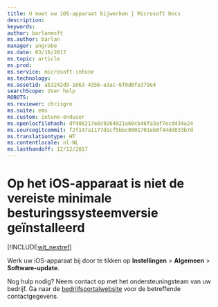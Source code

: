 ```yaml
---
title: U moet uw iOS-apparaat bijwerken | Microsoft Docs
description: 
keywords: 
author: barlanmsft
ms.author: barlan
manager: angrobe
ms.date: 03/16/2017
ms.topic: article
ms.prod: 
ms.service: microsoft-intune
ms.technology: 
ms.assetid: ab3242d9-1063-4356-a3ac-6f0d8fe379e4
searchScope: User help
ROBOTS: 
ms.reviewer: chrisgre
ms.suite: ems
ms.custom: intune-enduser
ms.openlocfilehash: df408217e8c9264921a60cb46fa3af7ecd434a24
ms.sourcegitcommit: f2f147a1177d1cf5bbc8001701eb8f44dd833b7d
ms.translationtype: HT
ms.contentlocale: nl-NL
ms.lasthandoff: 12/12/2017
---
```

# <a name="your-ios-device-doesnt-have-the-required-minimum-operating-system-version"></a>Op het iOS-apparaat is niet de vereiste minimale besturingssysteemversie geïnstalleerd

[!INCLUDE[wit_nextref](includes/end-user-os-update-guidance.md)]

Werk uw iOS-apparaat bij door te tikken op **Instellingen** > **Algemeen** > **Software-update**.

Nog hulp nodig? Neem contact op met het ondersteuningsteam van uw bedrijf. Ga naar de [bedrijfsportalwebsite](https://portal.manage.microsoft.com#HelpDeskDialog) voor de betreffende contactgegevens.
